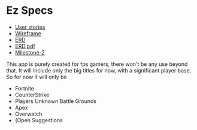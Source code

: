 # Ez Specs

* [User stories](docs/user-stories.md)
* [Wireframe](docs/Wireframe.png)
* [ERD](docs/ERD.md)
* [ERD.pdf](docs/ERD.pdf)
* [Milestone-2](docs/milestone-2.md)

This app is purely created for fps gamers, there won't be any use beyond that. It will include only the big titles for now, with a significant player base. So for now it will only be

* Fortnite
* CounterStrike
* Players Unknown Battle Grounds
* Apex
* Overwatch
* (Open Suggestions
